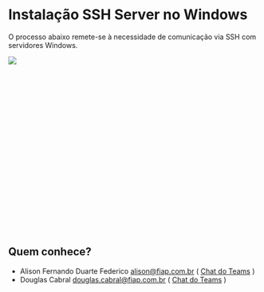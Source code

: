 # Instalação SSH Server no Windows

O processo abaixo remete-se à necessidade de comunicação via SSH com servidores Windows.

<div style="height: 350px; overflow-x:scroll;">
    <img src="../instalacao-ssh-server-windows.svg" style="max-width: initial;">
</div>

## Quem conhece?
- Alison Fernando Duarte Federico <alison@fiap.com.br>
  ( [Chat do Teams](https://teams.microsoft.com/l/chat/0/?users=alison@fiap.com.br) )
- Douglas Cabral <douglas.cabral@fiap.com.br>
  ( [Chat do Teams](https://teams.microsoft.com/l/chat/0/?users=douglas.cabral@fiap.com.br) )
